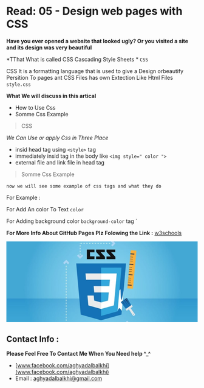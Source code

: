# Read: 05 - Design web pages with CSS


**Have you ever opened a website that looked ugly? Or you visited a site and its design was very beautiful**

*TThat What is called CSS Cascading Style Sheets * `CSS`

CSS It is a formatting language that is used to give a Design orbeautify Persition To  pages  ant CSS Files has own Extection Like Html Files `style.css `


**What We will discuss in this artical**

* How to Use Css
* Somme Css Example

> CSS

*We Can Use or apply Css in Three Place*

-  insid head tag using `<style>` tag
- immediately insid tag in the body like  `<img style=" color ">`
- external file and link file in head tag 

> Somme Css Example

```
now we will see some example of css tags and what they do   

```
For Example :

For Add An color To Text  `color `

For Adding background color ` background-color ` tag `

**For More Info About GitHub Pages Plz Folowing the Link :** [w3schools](https://www.w3schools.com/)

![CSS](elytski1o23ybosxmors.jpg) 

## Contact Info : 
**Please Feel Free To Contact Me When You Need help ^_^**
* [www.facebook.com/aghyadalbalkhi](www.facebook.com/aghyadalbalkhi)
* Email : aghyadalbalkhi@gmail.com

